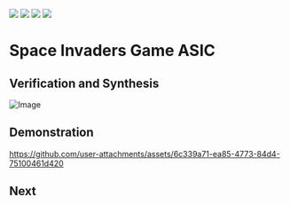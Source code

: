 ![](../../workflows/gds/badge.svg) ![](../../workflows/docs/badge.svg) ![](../../workflows/test/badge.svg) ![](../../workflows/fpga/badge.svg)

# Space Invaders Game ASIC 


## Verification and Synthesis
![Image](https://github.com/user-attachments/assets/b307bdb3-8c6f-4c6c-a6c4-f1d544d2ac32)


## Demonstration 


https://github.com/user-attachments/assets/6c339a71-ea85-4773-84d4-75100461d420




## Next
